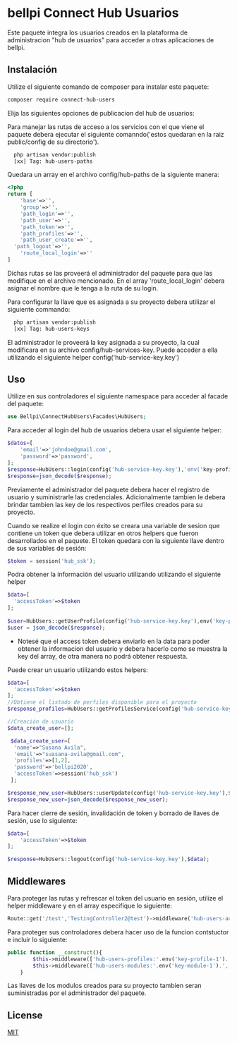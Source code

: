 # bellpi Connect Hub Usuarios

Este paquete integra los usuarios creados en la plataforma de administracion "hub de usuarios" para acceder a otras aplicaciones de bellpi.

## Instalación

Utilize el siguiente comando de composer para instalar este paquete:

```bash
composer require connect-hub-users
```
Elija las siguientes opciones de publicacion del hub de usuarios:

Para manejar las rutas de acceso a los servicios con el que viene el paquete debera ejecutar el siguiente comanndo('estos quedaran en la raiz public/config de su directorio').
``` bash
  php artisan vendor:publish
  [xx] Tag: hub-users-paths
```
Quedara un array en el archivo config/hub-paths de la siguiente manera:

```php
<?php
return [
	'base'=>'',
	'group'=>'',
	'path_login'=>'',
	'path_user'=>'',
	'path_token'=>'',
	'path_profiles'=>'',
	'path_user_create'=>'',
  'path_logout'=>'',
	'route_local_login'=>''
]  
```
Dichas rutas se las proveerá el administrador del paquete para que las modifique en el archivo mencionado. En el array 'route_local_login' debera asignar el nombre que le tenga a la ruta de su login.

Para configurar la llave que es asignada a su proyecto debera utilizar el siguiente commando:
``` bash
  php artisan vendor:publish
  [xx] Tag: hub-users-keys
```
El administrador le proveerá la key asignada a su proyecto, la cual modificara en su archivo config/hub-services-key. Puede acceder a ella utilizando el siguiente helper config('hub-service-key.key')

## Uso
Utilize en sus controladores el siguiente namespace para acceder al facade del paquete:
```php
use Bellpi\ConnectHubUsers\Facades\HubUsers;
```

Para acceder al login del hub de usuarios debera usar el siguiente helper:
```php
$datos=[
	'email'=>'johndoe@gmail.com',
	'password'=>'password',
];
$response=HubUsers::login(config('hub-service-key.key'),'env('key-profile')',$datos);
$response=json_decode($response);
```
Previamente el administrador del paquete debera hacer el registro de usuario y suministrarle las credenciales. 
Adicionalmente tambien le debera brindar tambien las key de los respectivos perfiles creados para su proyecto.

Cuando se realize el login con éxito se creara una variable de sesion que contiene un token que debera utilizar en otros helpers que fueron desarrollados en el paquete.
El token quedara con la siguiente llave dentro de sus variables de sesión:
```php
$token = session('hub_ssk');
```
Podra obtener la información del usuario utilizando utilizando el siguiente helper
```php
$data=[
  'accessToken'=>$token
];
		
$user=HubUsers::getUserProfile(config('hub-service-key.key'),env('key-profile'),$data);
$user = json_decode($response);
```
* Notesé que el access token debera enviarlo en la data para poder obtener la informacion del usuario y debera hacerlo como se muestra la key del array, de otra manera no podrá obtener respuesta.

Puede crear un usuario utilizando estos helpers:
```php
$data=[
  'accessToken'=>$token
];
//Obtiene el listado de perfiles disponible para el proyecto
$response_profiles=HubUsers::getProfilesService(config('hub-service-key.key'),$data);

//Creación de usuario 	
$data_create_user=[];

 $data_create_user=[
  'name'=>"Susana Avila",
  'email'=>"suasana-avila@gmail.com",
  'profiles'=>[1,2],
  'password'=>'bellpi2020',
  'accessToken'=>session('hub_ssk')
 ];

$response_new_user=HubUsers::userUpdate(config('hub-service-key.key'),$data_create_user);
$response_new_user=json_decode($response_new_user);
```
Para hacer cierre de sesión, invalidación de token y borrado de llaves de sesión,  use lo siguiente:
```php
$data=[
	'accessToken'=>$token
];

$response=HubUsers::logout(config('hub-service-key.key'),$data);
```
## Middlewares
Para proteger las rutas y refrescar el token del usuario en sesión, utilize el helper middleware y en el array especifique lo siguiente:
```php
Route::get('/test','TestingController2@test')->middleware('hub-users-auth');

```
Para proteger sus controladores debera hacer uso de la funcion contstuctor e incluir lo siguiente:
```php
public function __construct(){
		$this->middleware(['hub-users-profiles:'.env('key-profile-1').','.env('key-profile-1')]....);
		$this->middleware(['hub-users-modules:'.env('key-module-1').','.env('key-module-2')])....;
	}
```
Las llaves de los modulos creados para su proyecto tambien seran suministradas por el administrador del paquete.

## License
[MIT](https://choosealicense.com/licenses/mit/)
